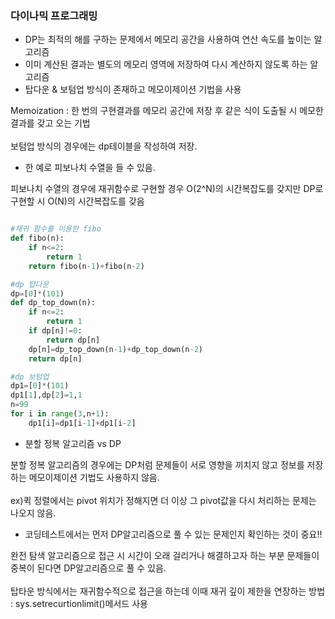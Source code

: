 ### 다이나믹 프로그래밍

- DP는 최적의 해를 구하는 문제에서 메모리 공간을 사용하여 연산 속도를 높이는 알고리즘
- 이미 계산된 결과는 별도의 메모리 영역에 저장하여 다시 계산하지 않도록 하는 알고리즘
- 탑다운 & 보텀업 방식이 존재하고 메모이제이션 기법을 사용

Memoization : 한 번의 구현결과를 메모리 공간에 저장 후 같은 식이 도출될 시 메모한 결과를 갖고 오는 기법
<br><br>보텀업 방식의 경우에는 dp테이블을 작성하여 저장.

- 한 예로 피보나치 수열을 들 수 있음.

피보나치 수열의 경우에 재귀함수로 구현할 경우 O(2^N)의 시간복잡도를 갖지만 DP로 구현할 시 O(N)의 시간복잡도를 갖음

```python : fibo.py

#재귀 함수를 이용한 fibo
def fibo(n):
    if n<=2:
        return 1
    return fibo(n-1)+fibo(n-2)

#dp 탑다운
dp=[0]*(101)
def dp_top_down(n):
    if n<=2:
        return 1
    if dp[n]!=0:
        return dp[n]
    dp[n]=dp_top_down(n-1)+dp_top_down(n-2)
    return dp[n]

#dp 보텀업
dp1=[0]*(101)
dp1[1],dp[2]=1,1
n=99
for i in range(3,n+1):
    dp1[i]=dp1[i-1]+dp1[i-2]

```

- 분할 정복 알고리즘 vs DP

분할 정복 알고리즘의 경우에는 DP처럼 문제들이 서로 영향을 끼치지 않고 정보를 저장하는 메모이제이션 기법도 사용하지 않음.<br><br>
ex)퀵 정렬에서는 pivot 위치가 정해지면 더 이상 그 pivot값을 다시 처리하는 문제는 나오지 않음.

- 코딩테스트에서는 먼저 DP알고리즘으로 풀 수 있는 문제인지 확인하는 것이 중요!!

완전 탐색 알고리즘으로 접근 시 시간이 오래 걸리거나 해결하고자 하는 부분 문제들이 중복이 된다면 DP알고리즘으로 풀 수 있음.<br><br>
탑타운 방식에서는 재귀함수적으로 접근을 하는데 이때 재귀 깊이 제한을 연장하는 방법 : sys.setrecurtionlimit()메서드 사용
